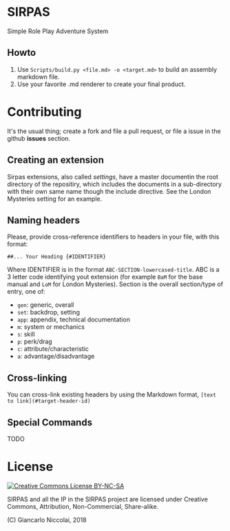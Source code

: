 # SIRPAS
Simple Role Play Adventure System 

## Howto

1. Use `Scripts/build.py <file.md> -o <target.md>` to build an assembly markdown file.
1. Use your favorite .md renderer to create your final product.

# Contributing

It's the usual thing; create a fork and file a pull request, or file a issue in the github 
**issues** section.

## Creating an extension

Sirpas extensions, also called *settings*, have a master documentin the root directory of the
repositiry, which includes the documents in a sub-directory with their own same name though
the include directive. See the London Mysteries setting for an example.

## Naming headers

Please, provide cross-reference identifiers to headers in your file, with this format:

  `##... Your Heading {#IDENTIFIER}`

Where IDENTIFIER is in the format `ABC-SECTION-lowercased-title`. ABC is a 3 letter code
identifying yout extension (for example `BaM` for the base manual and `LoM` for London
Mysteries). Section is the overall section/type of entry, one of:

* `gen`: generic, overall
* `set`: backdrop, setting
* `app`: appendix, technical documentation
* `m`: system or mechanics
* `s`: skill
* `p`: perk/drag
* `c`: attribute/characteristic
* `a`: advantage/disadvantage

## Cross-linking

You can cross-link existing headers by using the Markdown format, `[text to link](#target-header-id)`

## Special Commands

TODO

# License

[![Creative Commons License BY-NC-SA](https://i.creativecommons.org/l/by-nc-sa/4.0/88x31.png)](http://creativecommons.org/licenses/by-nc-sa/4.0/)

SIRPAS and all the IP in the SIRPAS project are licensed under 
Creative Commons, Attribution, Non-Commercial, Share-alike.

(C) Giancarlo Niccolai, 2018
